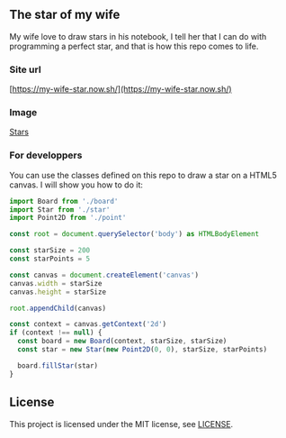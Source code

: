 ## The star of my wife

My wife love to draw stars in his notebook, I tell her that I can do with programming a perfect star, and that is how this repo comes to life.

### Site url

[https://my-wife-star.now.sh/](https://my-wife-star.now.sh/)

### Image

[Stars]('https://github.com/eduinlight/my-wife-star/blob/master/image.png' "stars")

### For developpers

You can use the classes defined on this repo to draw a star on a HTML5 canvas. I will show you how to do it:

```Typescript
import Board from './board'
import Star from './star'
import Point2D from './point'

const root = document.querySelector('body') as HTMLBodyElement

const starSize = 200
const starPoints = 5

const canvas = document.createElement('canvas')
canvas.width = starSize
canvas.height = starSize

root.appendChild(canvas)

const context = canvas.getContext('2d')
if (context !== null) {
  const board = new Board(context, starSize, starSize)
  const star = new Star(new Point2D(0, 0), starSize, starPoints)

  board.fillStar(star)
}
```

## License

This project is licensed under the MIT license, see
[LICENSE](https://github.com/eduinlight/my-wife-star/blob/master/LICENSE).
